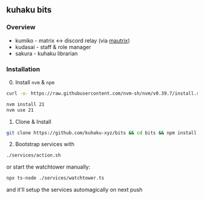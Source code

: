 ## kuhaku bits

### Overview

- kumiko - matrix <-> discord relay (via [mautrix](https://github.com/mautrix/discord))
- kudasai - staff & role manager
- sakura - kuhaku librarian

### Installation

0. Install `nvm` & `npm`
```sh
curl -o- https://raw.githubusercontent.com/nvm-sh/nvm/v0.39.7/install.sh | bash

nvm install 21
nvm use 21
```

1. Clone & Install
```sh
git clone https://github.com/kuhaku-xyz/bits && cd bits && npm install
```

2. Bootstrap services with
```sh
./services/action.sh
```
or start the watchtower manually:
```sh
npx ts-node ./services/watchtower.ts
```
and it'll setup the services automagically on next push
